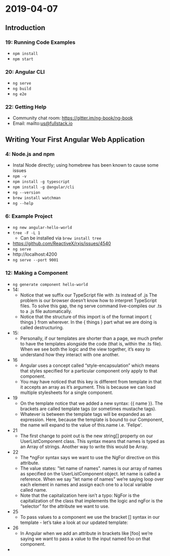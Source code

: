 # 2019-04-07

## Introduction
### 19: Running Code Examples
- `npm install`
- `npm start`
### 20: Angular CLI
- `ng serve`
- `ng build`
- `ng e2e`
### 22: Getting Help
- Community chat room: https://gitter.im/ng-book/ng-book
- Email: mailto:us@fullstack.io

## Writing Your First Angular Web Application
### 4: Node.js and npm
- Instal Node directly; using homebrew has been known to cause some issues
- `npm -v`
- `npm install -g typescript`
- `npm install -g @angular/cli`
- `ng --version`
- `brew install watchman`
- `ng --help`
### 6: Example Project
- `ng new angular-hello-world`
- `tree -F -L 1`
  - Can be installed via `brew install tree`
- https://github.com/ReactiveX/rxjs/issues/4540
- `ng serve`
- http://localhost:4200
- `ng serve --port 9001`
### 12: Making a Component
- `ng generate component hello-world`
- 14:
  - Notice that we suffix our TypeScript file with .ts instead of .js The problem is our browser doesn’t know how to interpret TypeScript files. To solve this gap, the ng serve command live-compiles our .ts to a .js file automatically.
  - Notice that the structure of this import is of the format import { things } from wherever. In the { things } part what we are doing is called destructuring. 
- 15:
  - Personally, if our templates are shorter than a page, we much prefer to have the templates alongside the code (that is, within the .ts file). When we see both the logic and the view together, it’s easy to understand how they interact with one another.
- 16
  - Angular uses a concept called “style-encapsulation” which means that styles specified for a particular component only apply to that component.
  - You may have noticed that this key is different from template in that it accepts an array as it’s argument. This is because we can load multiple stylesheets for a single component.
- 19
  - On the template notice that we added a new syntax: {{ name }}. The brackets are called template tags (or sometimes mustache tags).
  - Whatever is between the template tags will be expanded as an expression. Here, because the template is bound to our Component, the name will expand to the value of this.name i.e. 'Felipe'.
- 21
  - The first change to point out is the new string[] property on our UserListComponent class. This syntax means that names is typed as an Array of strings. Another way to write this would be Array<string>.
- 22
  - The *ngFor syntax says we want to use the NgFor directive on this attribute.
  - The value states: "let name of names". names is our array of names as specified on the UserListComponent object. let name is called a reference. When we say "let name of names" we’re saying loop over each element in names and assign each one to a local variable called name.
  - Note that the capitalization here isn’t a typo: NgFor is the capitalization of the class that implements the logic and ngFor is the “selector” for the attribute we want to use.
- 25
  - To pass values to a component we use the bracket [] syntax in our template - let’s take a look at our updated template:
- 26
  - In Angular when we add an attribute in brackets like [foo] we’re saying we want to pass a value to the input named foo on that component.
- 